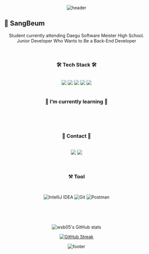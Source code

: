 <div align = center>
<!-- <div style="backgroundColor=000000"> -->
  
![header](https://capsule-render.vercel.app/api?type=slice&color=auto&height=150&section=header&text=wsb05&fontSize=60&animation=fadeIn&fontColor=999)
<h2 align="center" fontSize="30px"><b>👋 SangBeum &nbsp&nbsp&nbsp&nbsp&nbsp&nbsp&nbsp&nbsp&nbsp&nbsp&nbsp&nbsp&nbsp&nbsp&nbsp&nbsp&nbsp&nbsp&nbsp&nbsp&nbsp&nbsp&nbsp&nbsp&nbsp&nbsp&nbsp&nbsp&nbsp&nbsp&nbsp&nbsp&nbsp&nbsp&nbsp&nbsp&nbsp&nbsp&nbsp&nbsp&nbsp&nbsp&nbsp&nbsp&nbsp&nbsp&nbsp&nbsp&nbsp&nbsp&nbsp&nbsp&nbsp&nbsp&nbsp&nbsp&nbsp&nbsp&nbsp&nbsp&nbsp&nbsp&nbsp&nbsp&nbsp&nbsp</b></h2>
<div align="center">
  <span>Student currently attending Daegu Software Meister High School.</span><br />
  <span>Junior Developer Who Wants to Be a Back-End Developer</span>
</div>
<br />
<!-- <hr width=90% /> -->
<br /> 
  
  
<h3 align="center"><b>🛠 Tech Stack 🛠</b></h3>
<br />
<img src="https://img.shields.io/badge/Spring-6DB33F?style=flat-square&logo=Spring&logoColor=white"/></a>
<img src="https://img.shields.io/badge/SpringBoot-6DB33F?style=flat-square&logo=SpringBoot&logoColor=white"/></a>
<img src="https://img.shields.io/badge/C-A8B9CC?style=flat-square&logo=C&logoColor=white"/></a>
<img src ="https://img.shields.io/badge/Java-647104?style=flat-square&logo=Java&logoColor=white"/>
<span><img src="https://img.shields.io/badge/MySQL-4479A1?style=flat-square&logo=MySQL&logoColor=white"/></a></span>

<br />
<br />

<h3 align="center"><b>🌱 I’m currently learning 🌱</b></h3>
<br />

<br />
<!-- <hr width=90% /> -->
<br />

<div>
  <h3><b>💬 Contact 💬</b></h3>
  <br />
  <a href="mailto:dntkdqja05@dgsw.hs.kr"><img src="https://img.shields.io/badge/Gmail-d14836?style=flat-square&logo=Gmail&logoColor=white&link=ksh5324@dgsw.hs.kr"/></a>
  <a href="https://www.instagram.com/meronajoa0"><img src="https://img.shields.io/badge/Instagram-a640a4?style=flat-square&logo=instagram&logoColor=white&link=https://www.instagram.com/meronajoa0"/></a>
</div>

<br />
<br />
  
### ⚒️ Tool
<br />

  ![IntelliJ IDEA](https://img.shields.io/badge/IntelliJ-000000.svg?style=for-the-badge&logo=intellij-idea&logoColor=white)
  ![Git](http://img.shields.io/badge/Git-F05032?style=for-the-badge&logo=git&logoColor=white)
  ![Postman](http://img.shields.io/badge/Postman-FF6C37?style=for-the-badge&logo=postman&logoColor=white)
  
<br />
<br />
<br />
  
![wsb05's GitHub stats](https://github-readme-stats.vercel.app/api?username=wsb05&theme=kacho_ga&show_icons=true)
  
[![GitHub Streak](https://github-readme-streak-stats.herokuapp.com/?user=wsb05)](https://git.io/streak-stats) 
 
  
  
![footer](https://capsule-render.vercel.app/api?type=slice&color=auto&height=150&section=footer)
  
<!-- </div> -->
</div>
 <!-- 


<!--
**ksh5324/ksh5324** is a ✨ _special_ ✨ repository because its `README.md` (this file) appears on your GitHub profile.

Here are some ideas to get you started:

- 🔭 I’m currently working on ...
- 🌱 I’m currently learning ...
- 👯 I’m looking to collaborate on ...
- 🤔 I’m looking for help with ...
- 💬 Ask me about ...
- 📫 How to reach me: ...
- 😄 Pronouns: ...
- ⚡ Fun fact: ...
-->
